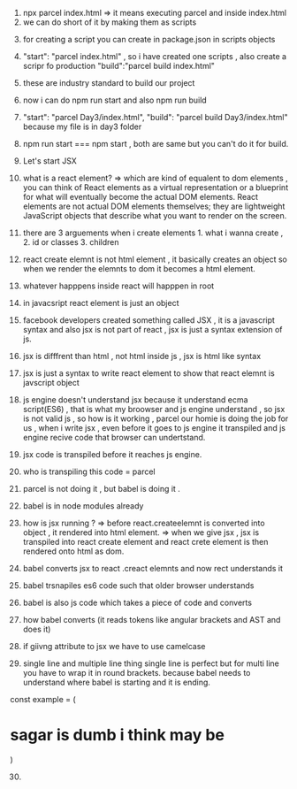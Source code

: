 1. npx parcel index.html => it means executing parcel and inside index.html
2. we can do short of it by making them as scripts

3) for creating a script you can create in package.json in scripts objects
4) "start": "parcel index.html" , so i have created one scripts , also create a scripr fo production "build":"parcel build index.html"

5) these are industry standard to build our project
6) now i can do npm run start and also npm run build
7) "start": "parcel Day3/index.html",
   "build": "parcel build Day3/index.html"
   because my file is in day3 folder

8) npm run start === npm start , both are same but you can't do it for build.

9) Let's start JSX

10) what is a react element?
    => which are kind of equalent to dom elements , you can think of React elements as a virtual representation or a blueprint for what will eventually become the actual DOM elements. React elements are not actual DOM elements themselves; they are lightweight JavaScript objects that describe what you want to render on the screen.

11) there are 3 arguements when i create elements 1. what i wanna create , 2. id or classes 3. children

12) react create elemnt is not html element , it basically creates an object so when we render the elemnts to dom it becomes a html element.

13) whatever happpens inside react will happpen in root

14) in javacsript react element is just an object

15) facebook developers created something called JSX , it is a javascript syntax and also jsx is not part of react , jsx is just a syntax extension of js.

16) jsx is difffrent than html , not html inside js , jsx is html like syntax

17) jsx is just a syntax to write react element to show that react elemnt is javscript object

18) js engine doesn't understand jsx because it understand ecma script(ES6) , that is what my broowser and js engine understand , so jsx is not valid js , so how is it working , parcel our homie is doing the job for us , when i write jsx , even before it goes to js engine it transpiled and js engine recive code that browser can undertstand.

19) jsx code is transpiled before it reaches js engine.

20) who is transpiling this code = parcel
21) parcel is not doing it , but babel is doing it .
22) babel is in node modules already
23) how is jsx running ?
    => before react.createelemnt is converted into object , it rendered into html element.
    => when we give jsx , jsx is transpiled into react create element and react crete element is then rendered onto html as dom.

24) babel converts jsx to react .creact elemnts and now rect understands it

25) babel trsnapiles es6 code such that older browser understands

26) babel is also js code which takes a piece of code and converts

27) how babel converts (it reads tokens like angular brackets and AST and does it)

28) if giivng attribute to jsx we have to use camelcase

29) single line and multiple line thing
    single line is perfect but for multi line you have to wrap it in round brackets. because babel needs to understand where babel is starting and it is ending.

const example = (<h1>sagar is dumb i think may be </h1>)

30.
